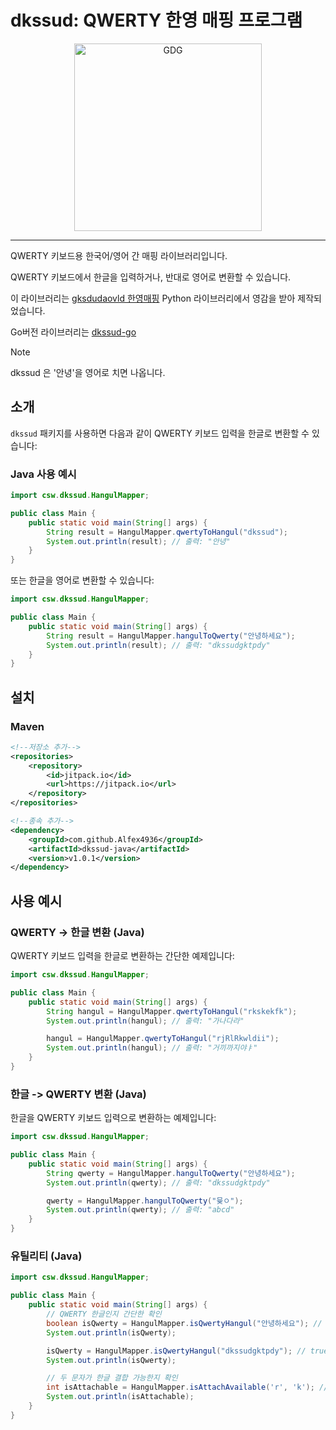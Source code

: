 # dkssud: QWERTY 한영 매핑 프로그램

<p align="center">
  <img width="300" src="https://github.com/user-attachments/assets/d38787e5-de1f-4124-921f-f4d365b87b94" alt="GDG"/></br>
</p>

---

QWERTY 키보드용 한국어/영어 간 매핑 라이브러리입니다.

QWERTY 키보드에서 한글을 입력하거나, 반대로 영어로 변환할 수 있습니다.

이 라이브러리는 [gksdudaovld 한영매핑](https://github.com/ForestHouse2316/gksdudaovld) Python 라이브러리에서 영감을 받아 제작되었습니다.

Go버전 라이브러리는 [dkssud-go](https://github.com/Alfex4936/dkssud)

> [!NOTE]
> dkssud 은 '안녕'을 영어로 치면 나옵니다.

## 소개

`dkssud` 패키지를 사용하면 다음과 같이 QWERTY 키보드 입력을 한글로 변환할 수 있습니다:

### Java 사용 예시

```java
import csw.dkssud.HangulMapper;

public class Main {
    public static void main(String[] args) {
        String result = HangulMapper.qwertyToHangul("dkssud");
        System.out.println(result); // 출력: "안녕"
    }
}
```

또는 한글을 영어로 변환할 수 있습니다:

```java
import csw.dkssud.HangulMapper;

public class Main {
    public static void main(String[] args) {
        String result = HangulMapper.hangulToQwerty("안녕하세요");
        System.out.println(result); // 출력: "dkssudgktpdy"
    }
}
```

## 설치

### Maven

```xml
<!--저장소 추가-->
<repositories>
    <repository>
        <id>jitpack.io</id>
        <url>https://jitpack.io</url>
    </repository>
</repositories>

<!--종속 추가-->
<dependency>
    <groupId>com.github.Alfex4936</groupId>
    <artifactId>dkssud-java</artifactId>
    <version>v1.0.1</version>
</dependency>
```

## 사용 예시

### QWERTY -> 한글 변환 (Java)

QWERTY 키보드 입력을 한글로 변환하는 간단한 예제입니다:

```java
import csw.dkssud.HangulMapper;

public class Main {
    public static void main(String[] args) {
        String hangul = HangulMapper.qwertyToHangul("rkskekfk");
        System.out.println(hangul); // 출력: "가나다라"

        hangul = HangulMapper.qwertyToHangul("rjRlRkwldii");
        System.out.println(hangul); // 출력: "거끼까지야ㅑ"
    }
}
```

### 한글 -> QWERTY 변환 (Java)

한글을 QWERTY 키보드 입력으로 변환하는 예제입니다:

```java
import csw.dkssud.HangulMapper;

public class Main {
    public static void main(String[] args) {
        String qwerty = HangulMapper.hangulToQwerty("안녕하세요");
        System.out.println(qwerty); // 출력: "dkssudgktpdy"

        qwerty = HangulMapper.hangulToQwerty("뮻ㅇ");
        System.out.println(qwerty); // 출력: "abcd"
    }
}
```

### 유틸리티 (Java)

```java
import csw.dkssud.HangulMapper;

public class Main {
    public static void main(String[] args) {
        // QWERTY 한글인지 간단한 확인
        boolean isQwerty = HangulMapper.isQwertyHangul("안녕하세요"); // false - 한글이 포함되어 있으므로 QWERTY 한글이 아님
        System.out.println(isQwerty);

        isQwerty = HangulMapper.isQwertyHangul("dkssudgktpdy"); // true - QWERTY로 입력된 한글로 인식됨
        System.out.println(isQwerty);

        // 두 문자가 한글 결합 가능한지 확인
        int isAttachable = HangulMapper.isAttachAvailable('r', 'k'); // 2 - 'r'과 'k'는 자음과 모음으로 결합 가능
        System.out.println(isAttachable);
    }
}
```